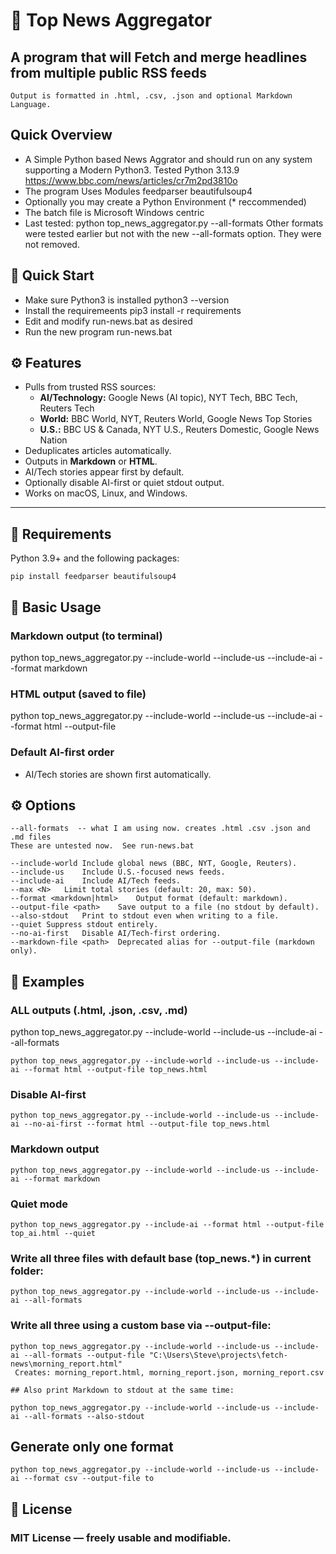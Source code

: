 # 📰 Top News Aggregator


## A program that  will Fetch and merge headlines from multiple public RSS feeds
```
Output is formatted in .html, .csv, .json and optional Markdown Language.
```
## Quick Overview

- A Simple Python based News Aggrator and should run on any system supporting a Modern Python3. Tested Python 3.13.9
  https://www.bbc.com/news/articles/cr7m2pd3810o
- The program Uses Modules feedparser beautifulsoup4
- Optionally you may create a Python Environment  (* reccommended)
- The batch file is Microsoft Windows centric
- Last tested:  python top_news_aggregator.py --all-formats
  Other formats were tested earlier but not with the new --all-formats option.  They were not removed. 



## 🚀 Quick Start

- Make sure Python3 is installed
  python3 --version
- Install the requiremeents
  pip3 install -r requirements  
- Edit and modify run-news.bat as desired
- Run the new program
  run-news.bat


## ⚙️ Features

- Pulls from trusted RSS sources:
  - **AI/Technology:** Google News (AI topic), NYT Tech, BBC Tech, Reuters Tech
  - **World:** BBC World, NYT, Reuters World, Google News Top Stories
  - **U.S.:** BBC US & Canada, NYT U.S., Reuters Domestic, Google News Nation
- Deduplicates articles automatically.
- Outputs in **Markdown** or **HTML**.
- AI/Tech stories appear first by default.
- Optionally disable AI-first or quiet stdout output.
- Works on macOS, Linux, and Windows.

---

## 🧩 Requirements

Python 3.9+ and the following packages:

```
pip install feedparser beautifulsoup4
```

## 🧠 Basic Usage

### Markdown output (to terminal)
python top_news_aggregator.py --include-world --include-us --include-ai --format markdown

### HTML output (saved to file)
python top_news_aggregator.py --include-world --include-us --include-ai --format html --output-file 

### Default AI-first order

- AI/Tech stories are shown first automatically.

## ⚙️ Options
```
--all-formats  -- what I am using now. creates .html .csv .json and .md files
These are untested now.  See run-news.bat

--include-world	Include global news (BBC, NYT, Google, Reuters).
--include-us	Include U.S.-focused news feeds.
--include-ai	Include AI/Tech feeds.
--max <N>	Limit total stories (default: 20, max: 50).
--format <markdown|html>	Output format (default: markdown).
--output-file <path>	Save output to a file (no stdout by default).
--also-stdout	Print to stdout even when writing to a file.
--quiet	Suppress stdout entirely.
--no-ai-first	Disable AI/Tech-first ordering.
--markdown-file <path>	Deprecated alias for --output-file (markdown only).
```

## 🧭 Examples
### ALL outputs (.html, .json, .csv, .md)
python top_news_aggregator.py --include-world --include-us --include-ai --all-formats

```
python top_news_aggregator.py --include-world --include-us --include-ai --format html --output-file top_news.html
```

### Disable AI-first
```
python top_news_aggregator.py --include-world --include-us --include-ai --no-ai-first --format html --output-file top_news.html
```
### Markdown output
```
python top_news_aggregator.py --include-world --include-us --include-ai --format markdown
```
### Quiet mode
```
python top_news_aggregator.py --include-ai --format html --output-file top_ai.html --quiet
```

### Write all three files with default base (top_news.*) in current folder:
```
python top_news_aggregator.py --include-world --include-us --include-ai --all-formats
```

### Write all three using a custom base via --output-file:
```
python top_news_aggregator.py --include-world --include-us --include-ai --all-formats --output-file "C:\Users\Steve\projects\fetch-news\morning_report.html"
 Creates: morning_report.html, morning_report.json, morning_report.csv
```

```
## Also print Markdown to stdout at the same time:

python top_news_aggregator.py --include-world --include-us --include-ai --all-formats --also-stdout
```

## Generate only one format
```
python top_news_aggregator.py --include-world --include-us --include-ai --format csv --output-file to
```


## 📜 License
### MIT License — freely usable and modifiable.

